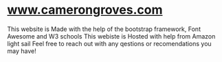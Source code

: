 # www.camerongroves.com
This website is Made with the help of the bootstrap framework, Font Awesome and W3 schools
This webiste is Hosted with help from Amazon light sail
Feel free to reach out with any qestions or recomendations you may have! 